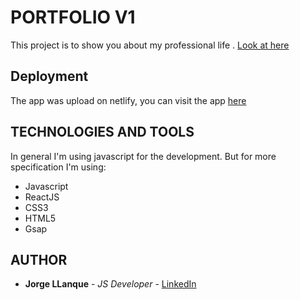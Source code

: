 # PORTFOLIO V1
This project is to show you about my professional life . [Look at here](https://jorgellanque.netlify.app/)

## Deployment
 The app was upload on netlify, you can visit the app [here](https://jorgellanque.netlify.app/)

## TECHNOLOGIES AND TOOLS
 In general I'm using javascript for the development. But for more specification I'm using:
 * Javascript
 * ReactJS
 * CSS3
 * HTML5
 * Gsap

## AUTHOR
* **Jorge LLanque** - *JS Developer* - [LinkedIn](https://www.linkedin.com/in/jorgellanque)
